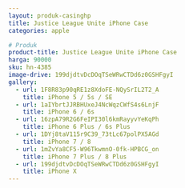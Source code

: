 ```yaml
---
layout: produk-casinghp
title: Justice League Unite iPhone Case
categories: apple

# Produk
product-title: Justice League Unite iPhone Case
harga: 90000
sku: hn-4385
image-drive: 199djdtvDcDOqTSeWRwCTDd6z0GSHFgyI
gallery:
  - url: 1F8R83p90qRE1z8XdoFE-NQySrIL2T2_A
    title: iPhone 5 / 5s / SE
  - url: 1aIYbrtJJRBHUxeJ4NcWqzCWfS4s6LnjF
    title: iPhone 6 / 6s
  - url: 16zpA79R2G6FeIPI30l6kmRayyvYeKqPh
    title: iPhone 6 Plus / 6s Plus
  - url: 1DYj8taV115r9C39_73tLc67polPX5AGd
    title: iPhone 7 / 8
  - url: 1mZvYa8CF5-W96TkwmnO-0fk-HPBCG_on
    title: iPhone 7 Plus / 8 Plus
  - url: 199djdtvDcDOqTSeWRwCTDd6z0GSHFgyI
    title: iPhone X
---
```

